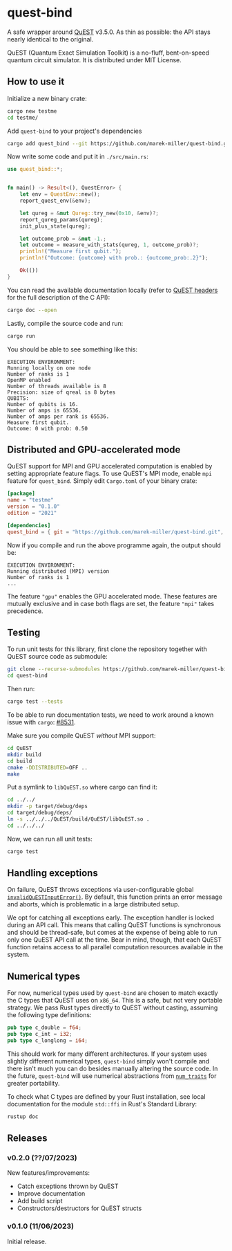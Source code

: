# quest-bind

A safe wrapper around [QuEST](https://github.com/QuEST-Kit/QuEST/) v3.5.0. As
thin as possible: the API stays nearly identical to the original.

QuEST (Quantum Exact Simulation Toolkit) is a no-fluff, bent-on-speed quantum
circuit simulator. It is distributed under MIT License.

## How to use it

Initialize a new binary crate:

```sh
cargo new testme
cd testme/
```

Add `quest-bind` to your project's dependencies

```sh
cargo add quest_bind --git https://github.com/marek-miller/quest-bind.git
```

Now write some code and put it in `./src/main.rs`:

```rust
use quest_bind::*;


fn main() -> Result<(), QuestError> {
    let env = QuestEnv::new();
    report_quest_env(&env);

    let qureg = &mut Qureg::try_new(0x10, &env)?;
    report_qureg_params(qureg);
    init_plus_state(qureg);

    let outcome_prob = &mut -1.;
    let outcome = measure_with_stats(qureg, 1, outcome_prob)?;
    println!("Measure first qubit.");
    println!("Outcome: {outcome} with prob.: {outcome_prob:.2}");

    Ok(())
}
```

You can read the available documentation locally (refer to
[QuEST headers](https://github.com/QuEST-Kit/QuEST/blob/v3.5.0/QuEST/include/QuEST.h)
for the full description of the C API):

```sh
cargo doc --open
```

Lastly, compile the source code and run:

```sh
cargo run
```

You should be able to see something like this:

```text
EXECUTION ENVIRONMENT:
Running locally on one node
Number of ranks is 1
OpenMP enabled
Number of threads available is 8
Precision: size of qreal is 8 bytes
QUBITS:
Number of qubits is 16.
Number of amps is 65536.
Number of amps per rank is 65536.
Measure first qubit.
Outcome: 0 with prob: 0.50
```

## Distributed and GPU-accelerated mode

QuEST support for MPI and GPU accelerated computation is enabled by setting
appropriate feature flags. To use QuEST's MPI mode, enable `mpi` feature for
`quest_bind`. Simply edit `Cargo.toml` of your binary crate:

```toml
[package]
name = "testme"
version = "0.1.0"
edition = "2021"

[dependencies]
quest_bind = { git = "https://github.com/marek-miller/quest-bind.git", features = ["mpi",] }
```

Now if you compile and run the above programme again, the output should be:

```text
EXECUTION ENVIRONMENT:
Running distributed (MPI) version
Number of ranks is 1
...
```

The feature `"gpu"` enables the GPU accelerated mode. These features are
mutually exclusive and in case both flags are set, the feature `"mpi"` takes
precedence.

## Testing

To run unit tests for this library, first clone the repository together with
QuEST source code as submodule:

```sh
git clone --recurse-submodules https://github.com/marek-miller/quest-bind.git
cd quest-bind
```

Then run:

```sh
cargo test --tests
```

To be able to run documentation tests, we need to work around a known issue with
`cargo`: [#8531](https://github.com/rust-lang/cargo/issues/8531).

Make sure you compile QuEST _without_ MPI support:

```sh
cd QuEST
mkdir build
cd build
cmake -DDISTRIBUTED=OFF ..
make
```

Put a symlink to `libQuEST.so` where cargo can find it:

```sh
cd ../../
mkdir -p target/debug/deps
cd target/debug/deps/
ln -s ../../../QuEST/build/QuEST/libQuEST.so .
cd ../../../
```

Now, we can run all unit tests:

```sh
cargo test
```

## Handling exceptions

On failure, QuEST throws exceptions via user-configurable global
[`invalidQuESTInputError()`](https://quest-kit.github.io/QuEST/group__debug.html#ga51a64b05d31ef9bcf6a63ce26c0092db).
By default, this function prints an error message and aborts, which is
problematic in a large distributed setup.

We opt for catching all exceptions early. The exception handler is locked during
an API call. This means that calling QuEST functions is synchronous and should
be thread-safe, but comes at the expense of being able to run only one QuEST API
call at the time. Bear in mind, though, that each QuEST function retains access
to all parallel computation resources available in the system.

## Numerical types

For now, numerical types used by `quest-bind` are chosen to match exactly the C
types that QuEST uses on `x86_64`. This is a safe, but not very portable
strategy. We pass Rust types directly to QuEST without casting, assuming the
following type definitions:

```rust
pub type c_double = f64;
pub type c_int = i32;
pub type c_longlong = i64;
```

This should work for many different architectures. If your system uses slightly
different numerical types, `quest-bind` simply won't compile and there isn't
much you can do besides manually altering the source code. In the future,
`quest-bind` will use numerical abstractions from
[`num_traits`](https://docs.rs/num-traits/latest/num_traits/) for greater
portability.

To check what C types are defined by your Rust installation, see local
documentation for the module `std::ffi` in Rust's Standard Library:

```sh
rustup doc
```

## Releases

### v0.2.0 (??/07/2023)

New features/improvements:

- Catch exceptions thrown by QuEST
- Improve documentation
- Add build script
- Constructors/destructors for QuEST structs

### v0.1.0 (11/06/2023)

Initial release.
